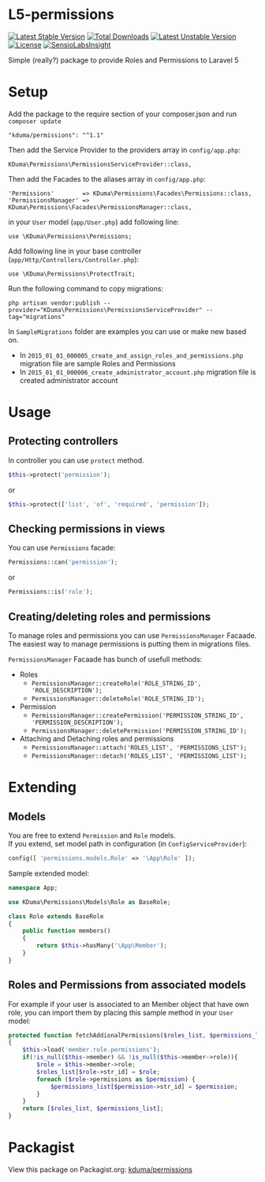 # L5-permissions
[![Latest Stable Version](https://poser.pugx.org/kduma/permissions/v/stable.svg)](https://packagist.org/packages/kduma/permissions) 
[![Total Downloads](https://poser.pugx.org/kduma/permissions/downloads.svg)](https://packagist.org/packages/kduma/permissions) 
[![Latest Unstable Version](https://poser.pugx.org/kduma/permissions/v/unstable.svg)](https://packagist.org/packages/kduma/permissions) 
[![License](https://poser.pugx.org/kduma/permissions/license.svg)](https://packagist.org/packages/kduma/permissions)
[![SensioLabsInsight](https://insight.sensiolabs.com/projects/5babe580-a3a3-41cf-a1b6-3c266f29ef92/mini.png)](https://insight.sensiolabs.com/projects/5babe580-a3a3-41cf-a1b6-3c266f29ef92)

Simple (really?) package to provide Roles and Permissions to Laravel 5

# Setup
Add the package to the require section of your composer.json and run `composer update`

    "kduma/permissions": "^1.1"

Then add the Service Provider to the providers array in `config/app.php`:

    KDuma\Permissions\PermissionsServiceProvider::class,

Then add the Facades to the aliases array in `config/app.php`:

    'Permissions'        => KDuma\Permissions\Facades\Permissions::class,
    'PermissionsManager' => KDuma\Permissions\Facades\PermissionsManager::class,
    
in your `User` model (`app/User.php`) add following line:

    use \KDuma\Permissions\Permissions;
    
Add following line in your base controller (`app/Http/Controllers/Controller.php`):

    use \KDuma\Permissions\ProtectTrait;
    
Run the following command to copy migrations:

    php artisan vendor:publish --provider="KDuma\Permissions\PermissionsServiceProvider" --tag="migrations"

In `SampleMigrations` folder are examples you can use or make new based on.

- In `2015_01_01_000005_create_and_assign_roles_and_permissions.php` migration file are sample Roles and Permissions
- In `2015_01_01_000006_create_administrator_account.php` migration file is created administrator account

# Usage
## Protecting controllers
In controller you can use `protect` method. 

```PHP
$this->protect('permission');
```
or
   
```PHP
$this->protect(['list', 'of', 'required', 'permission']);
```
    
## Checking permissions in views
You can use `Permissions` facade:
```PHP
Permissions::can('permission');
```
or
```PHP
Permissions::is('role');
```
    
## Creating/deleting roles and permissions
To manage roles and permissions you can use `PermissionsManager` Facaade.  
The easiest way to manage permissions is putting them in migrations files.  

`PermissionsManager` Facaade has bunch of usefull methods:

- Roles
    - `PermissionsManager::createRole('ROLE_STRING_ID', 'ROLE_DESCRIPTION');`
    - `PermissionsManager::deleteRole('ROLE_STRING_ID');`
- Permission
    - `PermissionsManager::createPermission('PERMISSION_STRING_ID', 'PERMISSION_DESCRIPTION');`
    - `PermissionsManager::deletePermission('PERMISSION_STRING_ID');`
- Attaching and Detaching roles and permissions
    - `PermissionsManager::attach('ROLES_LIST', 'PERMISSIONS_LIST');`
    - `PermissionsManager::detach('ROLES_LIST', 'PERMISSIONS_LIST');`

    
    
    
    
    
    
    
    
# Extending

## Models

You are free to extend `Permission` and `Role` models.  
If you extend, set model path in configuration (in `ConfigServiceProvider`): 

```PHP
config([ 'permissions.models.Role' => '\App\Role' ]);
```

Sample extended model:

```PHP
namespace App;

use KDuma\Permissions\Models\Role as BaseRole;

class Role extends BaseRole
{
    public function members()
    {
        return $this->hasMany('\App\Member');
    }
}
```


## Roles and Permissions from associated models

For example if your user is associated to an Member object that have own role, 
you can import them by placing this sample method in your `User` model:

```PHP
protected function fetchAddionalPermissions($roles_list, $permissions_list)
{
    $this->load('member.role.permissions');
    if(!is_null($this->member) && !is_null($this->member->role)){
        $role = $this->member->role;
        $roles_list[$role->str_id] = $role;
        foreach ($role->permissions as $permission) {
            $permissions_list[$permission->str_id] = $permission;
        }
    }
    return [$roles_list, $permissions_list];
}
```

# Packagist
View this package on Packagist.org: [kduma/permissions](https://packagist.org/packages/kduma/permissions)
